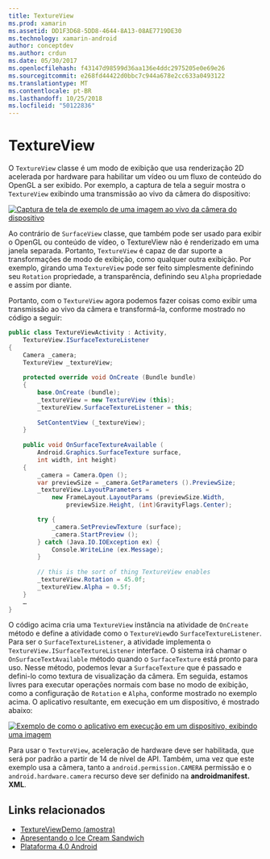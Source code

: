 ```yaml
---
title: TextureView
ms.prod: xamarin
ms.assetid: DD1F3D68-5DD8-4644-8A13-08AE7719DE30
ms.technology: xamarin-android
author: conceptdev
ms.author: crdun
ms.date: 05/30/2017
ms.openlocfilehash: f43147d98599d36aa136e4ddc2975205e0e69e26
ms.sourcegitcommit: e268fd44422d0bbc7c944a678e2cc633a0493122
ms.translationtype: MT
ms.contentlocale: pt-BR
ms.lasthandoff: 10/25/2018
ms.locfileid: "50122836"
---
```

# <a name="textureview"></a>TextureView

O `TextureView` classe é um modo de exibição que usa renderização 2D acelerada por hardware para habilitar um vídeo ou um fluxo de conteúdo do OpenGL a ser exibido. Por exemplo, a captura de tela a seguir mostra o `TextureView` exibindo uma transmissão ao vivo da câmera do dispositivo:

[![Captura de tela de exemplo de uma imagem ao vivo da câmera do dispositivo](texture-view-images/22-textureviewcamera.png)](texture-view-images/22-textureviewcamera.png#lightbox)

Ao contrário de `SurfaceView` classe, que também pode ser usado para exibir o OpenGL ou conteúdo de vídeo, o TextureView não é renderizado em uma janela separada.
Portanto, `TextureView` é capaz de dar suporte a transformações de modo de exibição, como qualquer outra exibição. Por exemplo, girando uma `TextureView` pode ser feito simplesmente definindo seu `Rotation` propriedade, a transparência, definindo seu `Alpha` propriedade e assim por diante.

Portanto, com o `TextureView` agora podemos fazer coisas como exibir uma transmissão ao vivo da câmera e transformá-la, conforme mostrado no código a seguir:

```csharp
public class TextureViewActivity : Activity,
    TextureView.ISurfaceTextureListener
{
    Camera _camera;
    TextureView _textureView;
       
    protected override void OnCreate (Bundle bundle)
    {
        base.OnCreate (bundle);
        _textureView = new TextureView (this);
        _textureView.SurfaceTextureListener = this;
           
        SetContentView (_textureView);
    }
       
    public void OnSurfaceTextureAvailable (
        Android.Graphics.SurfaceTexture surface,
        int width, int height)
    {
        _camera = Camera.Open ();
        var previewSize = _camera.GetParameters ().PreviewSize;
        _textureView.LayoutParameters =
            new FrameLayout.LayoutParams (previewSize.Width,
                previewSize.Height, (int)GravityFlags.Center);

        try {
            _camera.SetPreviewTexture (surface);
            _camera.StartPreview ();
        } catch (Java.IO.IOException ex) {
            Console.WriteLine (ex.Message);
        }
           
        // this is the sort of thing TextureView enables
        _textureView.Rotation = 45.0f;
        _textureView.Alpha = 0.5f;
    }
    …
}
```

O código acima cria uma `TextureView` instância na atividade de `OnCreate` método e define a atividade como o `TextureView`do `SurfaceTextureListener`. Para ser o `SurfaceTextureListener`, a atividade implementa o `TextureView.ISurfaceTextureListener` interface. O sistema irá chamar o `OnSurfaceTextAvailable` método quando o `SurfaceTexture` está pronto para uso. Nesse método, podemos levar a `SurfaceTexture` que é passado e defini-lo como textura de visualização da câmera. Em seguida, estamos livres para executar operações normais com base no modo de exibição, como a configuração de `Rotation` e `Alpha`, conforme mostrado no exemplo acima. O aplicativo resultante, em execução em um dispositivo, é mostrado abaixo:

[![Exemplo de como o aplicativo em execução em um dispositivo, exibindo uma imagem](texture-view-images/17-textureviewdemo.png)](texture-view-images/17-textureviewdemo.png#lightbox)

Para usar o `TextureView`, aceleração de hardware deve ser habilitada, que será por padrão a partir de 14 de nível de API. Também, uma vez que este exemplo usa a câmera, tanto a `android.permission.CAMERA` permissão e o `android.hardware.camera` recurso deve ser definido na **androidmanifest. XML**.



## <a name="related-links"></a>Links relacionados

- [TextureViewDemo (amostra)](https://developer.xamarin.com/samples/monodroid/TextureViewDemo/)
- [Apresentando o Ice Cream Sandwich](http://www.android.com/about/ice-cream-sandwich/)
- [Plataforma 4.0 Android](http://developer.android.com/sdk/android-4.0.html)
